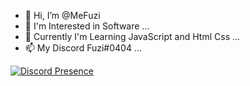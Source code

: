 - 👋 Hi, I’m @MeFuzi
- 👀 I'm Interested in Software ...
- 🌱 Currently I'm Learning JavaScript and Html Css ...
- 📫 My Discord Fuzi#0404 ...

<!---

--->

[![Discord Presence](https://lanyard-profile-readme.vercel.app/api/697848497524834335)](https://discord.com/users/697848497524834335)

